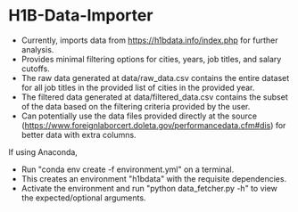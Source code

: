 # H1B-Data-Importer

- Currently, imports data from https://h1bdata.info/index.php for further analysis. 
- Provides minimal filtering options for cities, years, job titles, and salary cutoffs.
- The raw data generated at data/raw_data.csv contains the entire dataset for all job titles in the provided list of cities in the provided year.
- The filtered data generated at data/filtered_data.csv contains the subset of the data based on the filtering criteria provided by the user.
- Can potentially use the data files provided directly at the source (https://www.foreignlaborcert.doleta.gov/performancedata.cfm#dis) for better data with extra columns.

If using Anaconda,
- Run "conda env create -f environment.yml" on a terminal.
- This creates an environment "h1bdata" with the requisite dependencies.
- Activate the environment and run "python data_fetcher.py -h" to view the expected/optional arguments.
